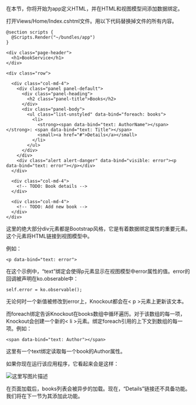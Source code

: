在本节，你将开始为app定义HTML，并在HTML和视图模型间添加数据绑定。

打开Views/Home/Index.cshtml文件。用以下代码替换掉文件的所有内容。

```
@section scripts {
  @Scripts.Render("~/bundles/app")
}

<div class="page-header">
  <h1>BookService</h1>
</div>

<div class="row">

  <div class="col-md-4">
    <div class="panel panel-default">
      <div class="panel-heading">
        <h2 class="panel-title">Books</h2>
      </div>
      <div class="panel-body">
        <ul class="list-unstyled" data-bind="foreach: books">
          <li>
            <strong><span data-bind="text: AuthorName"></span></strong>: <span data-bind="text: Title"></span>
            <small><a href="#">Details</a></small>
          </li>
        </ul>
      </div>
    </div>
    <div class="alert alert-danger" data-bind="visible: error"><p data-bind="text: error"></p></div>
  </div>

  <div class="col-md-4">
    <!-- TODO: Book details -->
  </div>

  <div class="col-md-4">
    <!-- TODO: Add new book -->
  </div>
</div>

```
这里的绝大部分div元素都是Bootstrap风格，它是有着数据绑定属性的重要元素。这个元素将HTML链接到视图模型中。

例如：

```
<p data-bind="text: error">
```

在这个示例中，“text”绑定会使得p元素显示在视图模型中error属性的值。error的回调被声明在ko.obserable中：

```
self.error = ko.observable(); 
```

无论何时一个新值被修改到error上，Knockout都会在< p >元素上更新该文本。

而foreach绑定告诉Knockout在books数组中循环遍历。对于该数组的每一项，Knockout会创建一个新的< li \>元素。绑定foreach引用的上下文到数组的每一项。例如：

```
<span data-bind="text: Author"></span>
```

这里有一个text绑定读取每一个book的Author属性。

如果你现在运行该应用程序，它看起来会是这样：

![这里写图片描述](http://img.blog.csdn.net/20160227091847552)

在页面加载后，books列表会被异步的加载。现在，“Details”链接还不具备功能。我们将在下一节为其添加此功能。






















































































